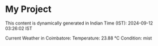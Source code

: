 # My Project

This content is dynamically generated in Indian Time (IST): 2024-09-12 03:26:02 IST


Current Weather in Coimbatore:
Temperature: 23.88 °C
Condition: mist
